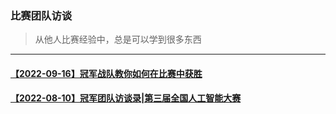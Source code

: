 ### 比赛团队访谈
> 从他人比赛经验中，总是可以学到很多东西
---
#### [【2022-09-16】冠军战队教你如何在比赛中获胜](https://mp.weixin.qq.com/s/QJ8A-qUPjd5o77IpfY36kg)
#### [【2022-08-10】冠军团队访谈录|第三届全国人工智能大赛](https://mp.weixin.qq.com/s/au7r79Tbyf52tdrcGAkZAQ)
